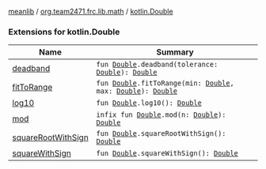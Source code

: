 [meanlib](../../index.md) / [org.team2471.frc.lib.math](../index.md) / [kotlin.Double](./index.md)

### Extensions for kotlin.Double

| Name | Summary |
|---|---|
| [deadband](deadband.md) | `fun `[`Double`](https://kotlinlang.org/api/latest/jvm/stdlib/kotlin/-double/index.html)`.deadband(tolerance: `[`Double`](https://kotlinlang.org/api/latest/jvm/stdlib/kotlin/-double/index.html)`): `[`Double`](https://kotlinlang.org/api/latest/jvm/stdlib/kotlin/-double/index.html) |
| [fitToRange](fit-to-range.md) | `fun `[`Double`](https://kotlinlang.org/api/latest/jvm/stdlib/kotlin/-double/index.html)`.fitToRange(min: `[`Double`](https://kotlinlang.org/api/latest/jvm/stdlib/kotlin/-double/index.html)`, max: `[`Double`](https://kotlinlang.org/api/latest/jvm/stdlib/kotlin/-double/index.html)`): `[`Double`](https://kotlinlang.org/api/latest/jvm/stdlib/kotlin/-double/index.html) |
| [log10](log10.md) | `fun `[`Double`](https://kotlinlang.org/api/latest/jvm/stdlib/kotlin/-double/index.html)`.log10(): `[`Double`](https://kotlinlang.org/api/latest/jvm/stdlib/kotlin/-double/index.html) |
| [mod](mod.md) | `infix fun `[`Double`](https://kotlinlang.org/api/latest/jvm/stdlib/kotlin/-double/index.html)`.mod(n: `[`Double`](https://kotlinlang.org/api/latest/jvm/stdlib/kotlin/-double/index.html)`): `[`Double`](https://kotlinlang.org/api/latest/jvm/stdlib/kotlin/-double/index.html) |
| [squareRootWithSign](square-root-with-sign.md) | `fun `[`Double`](https://kotlinlang.org/api/latest/jvm/stdlib/kotlin/-double/index.html)`.squareRootWithSign(): `[`Double`](https://kotlinlang.org/api/latest/jvm/stdlib/kotlin/-double/index.html) |
| [squareWithSign](square-with-sign.md) | `fun `[`Double`](https://kotlinlang.org/api/latest/jvm/stdlib/kotlin/-double/index.html)`.squareWithSign(): `[`Double`](https://kotlinlang.org/api/latest/jvm/stdlib/kotlin/-double/index.html) |
